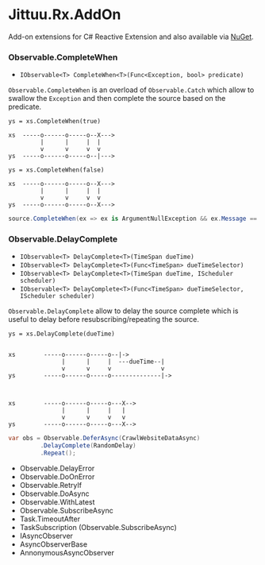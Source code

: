 # Jittuu.Rx.AddOn
Add-on extensions for C# Reactive Extension and also available via [NuGet](http://www.nuget.org/packages/Jittuu.Rx.AddOn/).

### Observable.CompleteWhen
* `IObservable<T> CompleteWhen<T>(Func<Exception, bool> predicate)`

`Observable.CompleteWhen` is an overload of `Observable.Catch` which allow to swallow the `Exception` and then complete the source based on the predicate.

```
ys = xs.CompleteWhen(true)

xs  -----o------o-----o--X--->
         |      |     |  |
         v      v     v  v
ys  -----o------o-----o--|--->

ys = xs.CompleteWhen(false)

xs  -----o------o-----o--X--->
         |      |     |  |
         v      v     v  v
ys  -----o------o-----o--X--->
```

```cs
source.CompleteWhen(ex => ex is ArgumentNullException && ex.Message == "arg1 is null")
```

### Observable.DelayComplete
* `IObservable<T> DelayComplete<T>(TimeSpan dueTime)`
* `IObservable<T> DelayComplete<T>(Func<TimeSpan> dueTimeSelector)`
* `IObservable<T> DelayComplete<T>(TimeSpan dueTime, IScheduler scheduler)`
* `IObservable<T> DelayComplete<T>(Func<TimeSpan> dueTimeSelector, IScheduler scheduler)`

`Observable.DelayComplete` allow to delay the source complete which is useful to delay before resubscribing/repeating the source.

```
ys = xs.DelayComplete(dueTime)


xs        -----o------o-----o--|->
               |      |     |  ---dueTime--| 
               v      v     v              v
ys        -----o------o-----o--------------|->


            
xs        -----o------o-----o---X-->
               |      |     |   |
               v      v     v   v
ys        -----o------o-----o---X-->            
```

```cs
var obs = Observable.DeferAsync(CrawlWebsiteDataAsync)
         .DelayComplete(RandomDelay)
         .Repeat();
```

* Observable.DelayError
* Observable.DoOnError
* Observable.RetryIf
* Observable.DoAsync
* Observable.WithLatest
* Observable.SubscribeAsync
* Task.TimeoutAfter
* TaskSubscription (Observable.SubscribeAsync)
* IAsyncObserver
* AsyncObserverBase
* AnnonymousAsyncObserver

